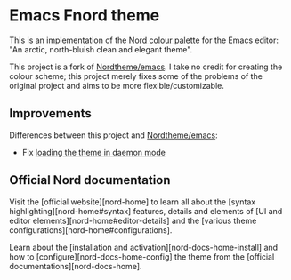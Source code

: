 # Emacs Fnord theme

This is an implementation of the [Nord colour palette](https://www.nordtheme.com) for the Emacs editor: "An arctic, north-bluish clean and elegant theme".

This project is a fork of
[Nordtheme/emacs](https://github.com/nordtheme/emacs). I take no
credit for creating the colour scheme; this project merely fixes some of the problems of the original project and aims to be
more flexible/customizable.

## Improvements

Differences between this project and [Nordtheme/emacs](https://github.com/nordtheme/emacs):

- Fix [loading the theme in daemon mode](https://github.com/nordtheme/emacs/issues/59)

## Official Nord documentation

Visit the [official website][nord-home] to learn all about the [syntax highlighting][nord-home#syntax] features, details and elements of [UI and editor elements][nord-home#editor-details] and the [various theme configurations][nord-home#configurations].

Learn about the [installation and activation][nord-docs-home-install] and how to [configure][nord-docs-home-config] the theme from the [official documentations][nord-docs-home].


